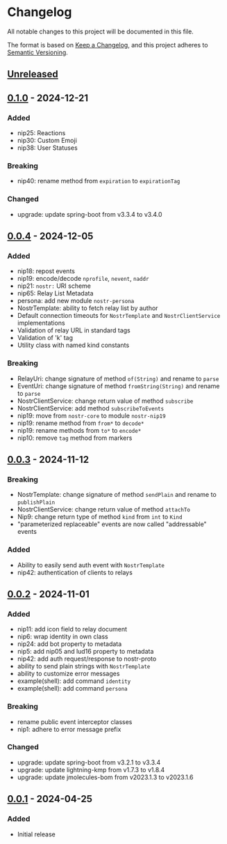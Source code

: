 # Changelog
All notable changes to this project will be documented in this file.

The format is based on [Keep a Changelog](https://keepachangelog.com/en/1.0.0/),
and this project adheres to [Semantic Versioning](https://semver.org/spec/v2.0.0.html).

## [Unreleased]

## [0.1.0] - 2024-12-21

### Added
- nip25: Reactions
- nip30: Custom Emoji
- nip38: User Statuses

### Breaking
- nip40: rename method from `expiration` to `expirationTag`

### Changed
- upgrade: update spring-boot from v3.3.4 to v3.4.0

## [0.0.4] - 2024-12-05
### Added
- nip18: repost events
- nip19: encode/decode `nprofile`, `nevent`, `naddr`
- nip21: `nostr:` URI scheme
- nip65: Relay List Metadata
- persona: add new module `nostr-persona`
- NostrTemplate: ability to fetch relay list by author
- Default connection timeouts for `NostrTemplate` and `NostrClientService` implementations
- Validation of relay URL in standard tags
- Validation of 'k' tag
- Utility class with named kind constants

### Breaking
- RelayUri: change signature of method `of(String)` and rename to `parse`
- EventUri: change signature of method `fromString(String)` and rename to `parse`
- NostrClientService: change return value of method `subscribe`
- NostrClientService: add method `subscribeToEvents`
- nip19: move from `nostr-core` to module `nostr-nip19`
- nip19: rename method from `from*` to `decode*`
- nip19: rename methods from `to*` to `encode*`
- nip10: remove `tag` method from markers

## [0.0.3] - 2024-11-12

### Breaking
- NostrTemplate: change signature of method `sendPlain` and rename to `publishPlain`
- NostrClientService: change return value of method `attachTo`
- Nip9: change return type of method `kind` from `int` to `Kind`
- "parameterized replaceable" events are now called "addressable" events

### Added
- Ability to easily send auth event with `NostrTemplate`
- nip42: authentication of clients to relays

## [0.0.2] - 2024-11-01

### Added
- nip11: add icon field to relay document
- nip6: wrap identity in own class
- nip24: add bot property to metadata
- nip5: add nip05 and lud16 property to metadata
- nip42: add auth request/response to nostr-proto
- ability to send plain strings with `NostrTemplate`
- ability to customize error messages
- example(shell): add command `identity`
- example(shell): add command `persona`

### Breaking
- rename public event interceptor classes
- nip1: adhere to error message prefix

### Changed
- upgrade: update spring-boot from v3.2.1 to v3.3.4
- upgrade: update lightning-kmp from v1.7.3 to v1.8.4
- upgrade: update jmolecules-bom from v2023.1.3 to v2023.1.6

## [0.0.1] - 2024-04-25

### Added
- Initial release

[Unreleased]: https://github.com/theborakompanioni/nostr-spring-boot-starter/compare/0.1.0...HEAD
[0.1.0]: https://github.com/theborakompanioni/nostr-spring-boot-starter/releases/tag/0.1.0...0.0.4
[0.0.4]: https://github.com/theborakompanioni/nostr-spring-boot-starter/releases/tag/0.0.4...0.0.3
[0.0.3]: https://github.com/theborakompanioni/nostr-spring-boot-starter/releases/tag/0.0.3...0.0.2
[0.0.2]: https://github.com/theborakompanioni/nostr-spring-boot-starter/releases/tag/0.0.2...0.0.1
[0.0.1]: https://github.com/theborakompanioni/nostr-spring-boot-starter/releases/tag/0.0.1
